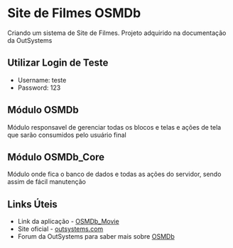 # Site de Filmes OSMDb

Criando um sistema de Site de Filmes. Projeto adquirido na documentação da OutSystems

## Utilizar Login de Teste

- Username: teste
- Password: 123

## Módulo OSMDb

Módulo responsavel de gerenciar todas os blocos e telas e ações de tela que sarão consumidos pelo usuário final

## Módulo OSMDb_Core

Módulo onde fica o banco de dados e todas as ações do servidor, sendo assim de fácil manutenção

## Links Úteis

- Link da aplicação - [OSMDb_Movie](https://personal-qevrasqq.outsystemscloud.com/OSMDb/)
- Site oficial - [outsystems.com](https://www.outsystems.com/)
- Forum da OutSystems para saber mais sobre [OSMDb](https://www.outsystems.com/forums/Search.aspx?page=1&q=OSMDb&scat=forums)
